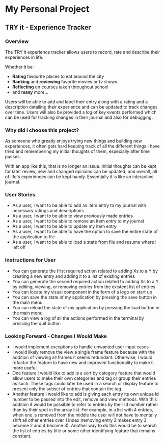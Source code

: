 # My Personal Project

##  TRY it - Experience Tracker

### Overview

The TRY it experience tracker allows
users to record, rate and describe their experiences in life.

Whether it be:
- **Rating** favourite places to eat around the city
- **Ranking** and **reviewing** favorite movies or tv shows
- **Reflecting** on courses taken throughout school
- and **many** more...

Users will be able to add and label their entry along with a rating and a description 
detailing their experience and can be updated to track changes over time. Users will also 
be provided a log of key events performed which can be used for tracking changes in their journal
and also for debugging.

### Why did I choose this project?

As someone who greatly enjoys trying new things and building new experiences,
it often gets hard keeping track of all the different things I have tried
and remembering my initial thoughts of them, especially after time passes. 

With an app like this, that is no longer an issue. Initial thoughts can be kept
for later review, new and changed opinions can be updated; and overall, 
all of life's experiences can be kept handy. Essentially it is like an interactive journal.

### User Stories

- As a user, I want to be able to add an item entry to my journal with necessary ratings and descriptions
- As a user, I want to be able to view previously made entries
- As a user, I want to be able to remove an item entry to my journal
- As a user, I want to be able to update my item entry
- As a user, I want to be able to have the option to save the entire state of the application to file
- As a user, I want to be able to load a state from file and resume where I left off

### Instructions for User

- You can generate the first required action related to adding Xs to a Y by creating a new entry and adding it to a list of existing entries
- You can generate the second required action related to adding Xs to a Y by editing, viewing, or removing entries from the existent list of entries
- You can locate my visual component in the form of a logo on start up
- You can save the state of my application by pressing the save button in the main menu
- You can reload the state of my application by pressing the load button in the main menu
- You can view a log of all the actions performed in the terminal by pressing the quit button

### Looking Forward - Changes I Would Make

- I would implement exceptions to handle unwanted user input cases
- I would likely remove the view a single frame feature because with the addition of viewing all frames it seems redundant.
Otherwise, I would refactor the feature to have new and improved functionality to make it more useful.
- One feature I would like to add is a sort by category feature that would allow users to make their
own categories and tag or group their entries as such. These tags could later be used in a search or display
feature to present only the subset of entries that contain the tag.
- Another feature I would like to add is giving each entry its own unique id number to be passed into the edit, remove and view methods.
With this addition it would be possible to refer to entries by their id number rather than by their spot in the array list.
For example, in a list with 4 entries, when one is removed from the middle the user will not have to mentally shift all other entries
over 1 index (removing entry 2 makes entry 3 become 2 and 4 become 3). Another way to do this would be to search the list of entries
by title or some other identifying feature that remains constant.